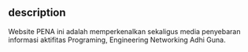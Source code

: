 ## description
Website PENA ini adalah memperkenalkan sekaligus media penyebaran informasi aktifitas Programing, Engineering Networking Adhi Guna.